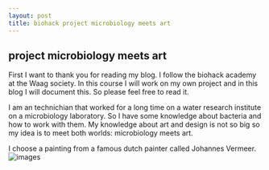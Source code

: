 ```yaml
---
layout: post
title: biohack project microbiology meets art
---
```


## project microbiology meets art

First I want to thank you for reading my blog. I follow the biohack academy at the Waag society. In this course I will work on my own project and in this blog I will document this.
So please feel free to read it.

I am an technichian that worked for a long time on a water research institute on a microbiology laboratory. So I have some knowledge about bacteria and how to work with them.
My knowledge about art and design is not so big so my idea is to meet both worlds: microbiology meets art.

I choose a painting from a famous dutch painter called Johannes Vermeer.
![images](http://marijan1.github.io/images/meisjeparel.jpg)
